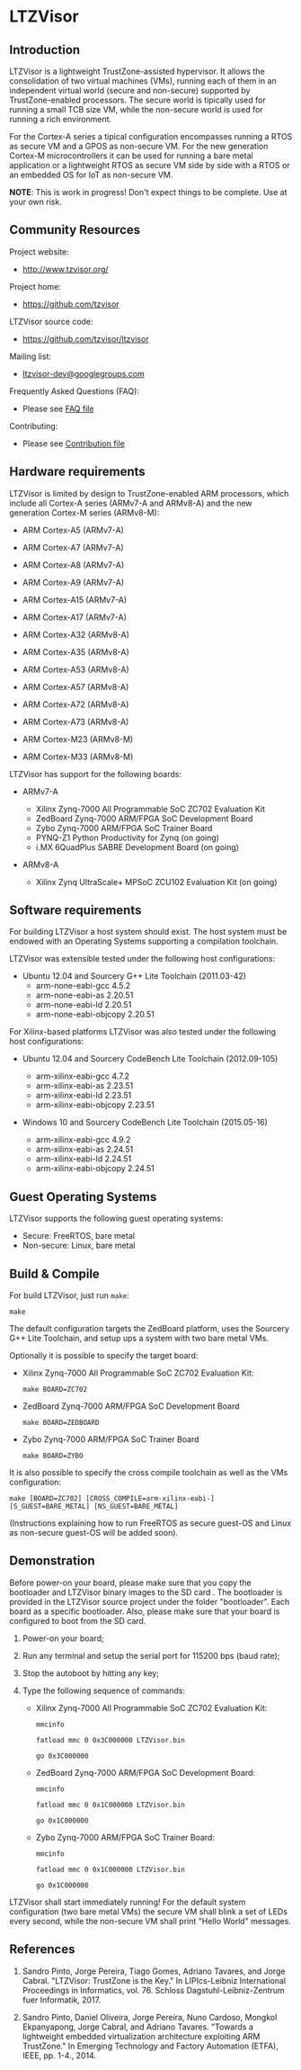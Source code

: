LTZVisor
=========


Introduction
------------

LTZVisor is a lightweight TrustZone-assisted hypervisor. It allows the 
consolidation of two virtual machines (VMs), running each of them in 
an independent virtual world (secure and non-secure) supported by 
TrustZone-enabled processors. 
The secure world is tipically used for running a small TCB size VM, 
while the non-secure world is used for running a rich environment. 
  
For the Cortex-A series a tipical configuration encompasses 
running a RTOS as secure VM and a GPOS as non-secure VM.
For the new generation Cortex-M microcontrollers it can be used for 
running a bare metal application or a lightweight RTOS as secure VM 
side by side with a RTOS or an embedded OS for IoT as non-secure VM.  


**NOTE**: This is work in progress! Don't expect things to be complete. 
Use at your own risk.


Community Resources
-------------------

Project website:

 - http://www.tzvisor.org/

Project home:

 - https://github.com/tzvisor
 
LTZVisor source code:

 - https://github.com/tzvisor/ltzvisor
 
Mailing list:
	
 - ltzvisor-dev@googlegroups.com
 
Frequently Asked Questions (FAQ):

 - Please see [FAQ file](FAQ.md)
 
Contributing:

 - Please see [Contribution file](CONTRIBUTING)


Hardware requirements
------------

LTZVisor is limited by design to TrustZone-enabled ARM processors,
which include all Cortex-A series (ARMv7-A and ARMv8-A) and the 
new generation Cortex-M series (ARMv8-M):

 - ARM Cortex-A5 (ARMv7-A)
 - ARM Cortex-A7 (ARMv7-A)
 - ARM Cortex-A8 (ARMv7-A)
 - ARM Cortex-A9 (ARMv7-A)
 - ARM Cortex-A15 (ARMv7-A)
 - ARM Cortex-A17 (ARMv7-A)
 
 - ARM Cortex-A32 (ARMv8-A)
 - ARM Cortex-A35 (ARMv8-A)
 - ARM Cortex-A53 (ARMv8-A)
 - ARM Cortex-A57 (ARMv8-A)
 - ARM Cortex-A72 (ARMv8-A)
 - ARM Cortex-A73 (ARMv8-A)
 
 - ARM Cortex-M23 (ARMv8-M)
 - ARM Cortex-M33 (ARMv8-M)


LTZVisor has support for the following boards:

 - ARMv7-A
	* Xilinx Zynq-7000 All Programmable SoC ZC702 Evaluation Kit
	* ZedBoard Zynq-7000 ARM/FPGA SoC Development Board 
	* Zybo Zynq-7000 ARM/FPGA SoC Trainer Board 
	* PYNQ-Z1 Python Productivity for Zynq (on going)
	* i.MX 6QuadPlus SABRE Development Board (on going)
	
 - ARMv8-A
	* Xilinx Zynq UltraScale+ MPSoC ZCU102 Evaluation Kit (on going)
 

 
Software requirements
------------
For building LTZVisor a host system should exist. The host system 
must be endowed with an Operating Systems supporting a compilation 
toolchain. 

LTZVisor was extensible tested under the following host 
configurations:

 - Ubuntu 12.04 and Sourcery G++ Lite Toolchain (2011.03-42)
	* arm-none-eabi-gcc 4.5.2 
	* arm-none-eabi-as 2.20.51
	* arm-none-eabi-ld 2.20.51 
	* arm-none-eabi-objcopy 2.20.51 

For Xilinx-based platforms LTZVisor was also tested under 
the following host configurations:	

 - Ubuntu 12.04 and Sourcery CodeBench Lite Toolchain (2012.09-105)
	* arm-xilinx-eabi-gcc 4.7.2
	* arm-xilinx-eabi-as 2.23.51 
	* arm-xilinx-eabi-ld 2.23.51 
	* arm-xilinx-eabi-objcopy 2.23.51 

 - Windows 10 and Sourcery CodeBench Lite Toolchain (2015.05-16)
	* arm-xilinx-eabi-gcc 4.9.2
	* arm-xilinx-eabi-as 2.24.51 
	* arm-xilinx-eabi-ld 2.24.51 
	* arm-xilinx-eabi-objcopy 2.24.51 
	
Guest Operating Systems
------------

LTZVisor supports the following guest operating systems:

 - Secure: FreeRTOS, bare metal
 - Non-secure: Linux, bare metal

Build & Compile
------------

For build LTZVisor, just run `make`:

	make 
	
The default configuration targets the ZedBoard platform, uses
the Sourcery G++ Lite Toolchain, and setup ups a system with two
bare metal VMs. 

Optionally it is possible to specify the target board:

 - Xilinx Zynq-7000 All Programmable SoC ZC702 Evaluation Kit:
	
	`make BOARD=ZC702`

 - ZedBoard Zynq-7000 ARM/FPGA SoC Development Board
 
	`make BOARD=ZEDBOARD`
 
 - Zybo Zynq-7000 ARM/FPGA SoC Trainer Board
 
	`make BOARD=ZYBO`
	
It is also possible to specify the cross compile toolchain as well
as the VMs configuration:

	make [BOARD=ZC702] [CROSS_COMPILE=arm-xilinx-eabi-] [S_GUEST=BARE_METAL] [NS_GUEST=BARE_METAL]

(Instructions explaining how to run FreeRTOS as secure guest-OS 
and Linux as non-secure guest-OS will be added soon).	

Demonstration
------------

Before power-on your board, please make sure that you copy the 
bootloader and LTZVisor binary images to the SD card . The bootloader
is provided in the LTZVisor source project under the folder "bootloader".
Each board as a specific bootloader. Also, please make sure that your 
board is configured to boot from the SD card.

1. Power-on your board;

2. Run any terminal and setup the serial port for 115200 bps (baud rate);

3. Stop the autoboot by hitting any key;

4. Type the following sequence of commands:

	- Xilinx Zynq-7000 All Programmable SoC ZC702 Evaluation Kit:
 
		`mmcinfo`
		
		`fatload mmc 0 0x3C000000 LTZVisor.bin`
		
		`go 0x3C000000` 

	- ZedBoard Zynq-7000 ARM/FPGA SoC Development Board:
 
		`mmcinfo`
		
		`fatload mmc 0 0x1C000000 LTZVisor.bin`
		
		`go 0x1C000000` 
	
	- Zybo Zynq-7000 ARM/FPGA SoC Trainer Board:
 
		`mmcinfo`
		
		`fatload mmc 0 0x1C000000 LTZVisor.bin`
		
		`go 0x1C000000` 

LTZVisor shall start immediately running! For the default system 
configuration (two bare metal VMs) the secure VM shall blink a 
set of LEDs every second, while the non-secure VM shall print 
"Hello World" messages. 

References
------------

 1. Sandro Pinto, Jorge Pereira, Tiago Gomes, Adriano Tavares, and Jorge Cabral. 
 "LTZVisor: TrustZone is the Key." In LIPIcs-Leibniz International Proceedings 
 in Informatics, vol. 76. Schloss Dagstuhl-Leibniz-Zentrum fuer Informatik, 2017.
 
 2. Sandro Pinto, Daniel Oliveira, Jorge Pereira, Nuno Cardoso, Mongkol 
 Ekpanyapong, Jorge Cabral, and Adriano Tavares. "Towards a lightweight embedded 
 virtualization architecture exploiting ARM TrustZone." In Emerging Technology 
 and Factory Automation (ETFA), IEEE, pp. 1-4., 2014.
